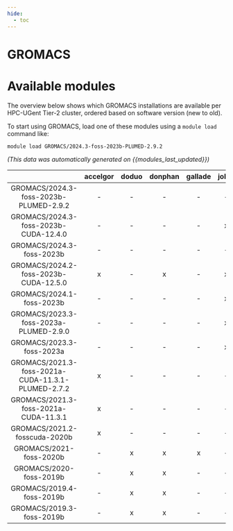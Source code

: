 ```yaml
---
hide:
  - toc
---
```


GROMACS
=======

# Available modules


The overview below shows which GROMACS installations are available per HPC-UGent Tier-2 cluster, ordered based on software version (new to old).

To start using GROMACS, load one of these modules using a `module load` command like:

```shell
module load GROMACS/2024.3-foss-2023b-PLUMED-2.9.2
```

*(This data was automatically generated on {{modules_last_updated}})*  

| |accelgor|doduo|donphan|gallade|joltik|shinx|skitty|
| :---: | :---: | :---: | :---: | :---: | :---: | :---: | :---: |
|GROMACS/2024.3-foss-2023b-PLUMED-2.9.2|-|-|-|-|-|x|x|
|GROMACS/2024.3-foss-2023b-CUDA-12.4.0|-|-|-|-|x|-|-|
|GROMACS/2024.3-foss-2023b|-|-|-|-|-|x|x|
|GROMACS/2024.2-foss-2023b-CUDA-12.5.0|x|-|x|-|x|-|-|
|GROMACS/2024.1-foss-2023b|-|-|-|-|x|x|x|
|GROMACS/2023.3-foss-2023a-PLUMED-2.9.0|-|-|-|-|x|x|x|
|GROMACS/2023.3-foss-2023a|-|-|-|-|x|x|x|
|GROMACS/2021.3-foss-2021a-CUDA-11.3.1-PLUMED-2.7.2|x|-|-|-|-|-|-|
|GROMACS/2021.3-foss-2021a-CUDA-11.3.1|x|-|-|-|-|-|-|
|GROMACS/2021.2-fosscuda-2020b|x|-|-|-|-|-|-|
|GROMACS/2021-foss-2020b|-|x|x|x|-|-|-|
|GROMACS/2020-foss-2019b|-|x|x|-|-|-|-|
|GROMACS/2019.4-foss-2019b|-|x|x|-|-|-|-|
|GROMACS/2019.3-foss-2019b|-|x|x|-|-|-|-|
